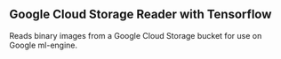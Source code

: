 ## Google Cloud Storage Reader with Tensorflow
Reads binary images from a Google Cloud Storage bucket for use on Google ml-engine.  

